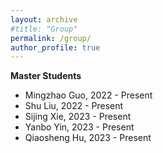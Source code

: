 ```yaml
---
layout: archive
#title: "Group"
permalink: /group/
author_profile: true
---
```


__Master Students__

* Mingzhao Guo, 2022 - Present
* Shu Liu, 2022 - Present
* Sijing Xie, 2023 - Present
* Yanbo Yin, 2023 - Present
* Qiaosheng Hu, 2023 - Present
